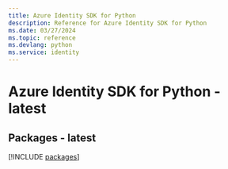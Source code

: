 ```yaml
---
title: Azure Identity SDK for Python
description: Reference for Azure Identity SDK for Python
ms.date: 03/27/2024
ms.topic: reference
ms.devlang: python
ms.service: identity
---
```

# Azure Identity SDK for Python - latest
## Packages - latest
[!INCLUDE [packages](identity-index.md)]
